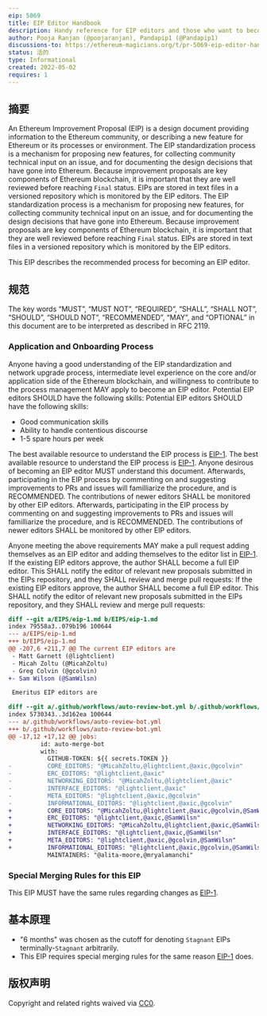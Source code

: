 ```yaml
---
eip: 5069
title: EIP Editor Handbook
description: Handy reference for EIP editors and those who want to become one
author: Pooja Ranjan (@poojaranjan), Pandapip1 (@Pandapip1)
discussions-to: https://ethereum-magicians.org/t/pr-5069-eip-editor-handbook/9137
status: 活的
type: Informational
created: 2022-05-02
requires: 1
---
```


## 摘要

An Ethereum Improvement Proposal (EIP) is a design document providing information to the Ethereum community, or describing a new feature for Ethereum or its processes or environment. The EIP standardization process is a mechanism for proposing new features, for collecting community technical input on an issue, and for documenting the design decisions that have gone into Ethereum. Because improvement proposals are key components of Ethereum blockchain, it is important that they are well reviewed before reaching `Final` status. EIPs are stored in text files in a versioned repository which is monitored by the EIP editors. The EIP standardization process is a mechanism for proposing new features, for collecting community technical input on an issue, and for documenting the design decisions that have gone into Ethereum. Because improvement proposals are key components of Ethereum blockchain, it is important that they are well reviewed before reaching `Final` status. EIPs are stored in text files in a versioned repository which is monitored by the EIP editors.

This EIP describes the recommended process for becoming an EIP editor.

## 规范

The key words “MUST”, “MUST NOT”, “REQUIRED”, “SHALL”, “SHALL NOT”, “SHOULD”, “SHOULD NOT”, “RECOMMENDED”, “MAY”, and “OPTIONAL” in this document are to be interpreted as described in RFC 2119.

### Application and Onboarding Process

Anyone having a good understanding of the EIP standardization and network upgrade process, intermediate level experience on the core and/or application side of the Ethereum blockchain, and willingness to contribute to the process management MAY apply to become an EIP editor. Potential EIP editors SHOULD have the following skills: Potential EIP editors SHOULD have the following skills:
- Good communication skills
- Ability to handle contentious discourse
- 1-5 spare hours per week

The best available resource to understand the EIP process is [EIP-1](./eip-1.md). The best available resource to understand the EIP process is [EIP-1](./eip-1.md). Anyone desirous of becoming an EIP editor MUST understand this document. Afterwards, participating in the EIP process by commenting on and suggesting improvements to PRs and issues will familliarize the procedure, and is RECOMMENDED. The contributions of newer editors SHALL be monitored by other EIP editors. Afterwards, participating in the EIP process by commenting on and suggesting improvements to PRs and issues will familliarize the procedure, and is RECOMMENDED. The contributions of newer editors SHALL be monitored by other EIP editors.

Anyone meeting the above requirements MAY make a pull request adding themselves as an EIP editor and adding themselves to the editor list in [EIP-1](./eip-1.md). If the existing EIP editors approve, the author SHALL become a full EIP editor. This SHALL notify the editor of relevant new proposals submitted in the EIPs repository, and they SHALL review and merge pull requests: If the existing EIP editors approve, the author SHALL become a full EIP editor. This SHALL notify the editor of relevant new proposals submitted in the EIPs repository, and they SHALL review and merge pull requests:

```diff
diff --git a/EIPS/eip-1.md b/EIPS/eip-1.md
index 79558a3..079b196 100644
--- a/EIPS/eip-1.md
+++ b/EIPS/eip-1.md
@@ -207,6 +211,7 @@ The current EIP editors are
 - Matt Garnett (@lightclient)
 - Micah Zoltu (@MicahZoltu)
 - Greg Colvin (@gcolvin)
+- Sam Wilson (@SamWilsn)

 Emeritus EIP editors are 

diff --git a/.github/workflows/auto-review-bot.yml b/.github/workflows/auto-review-bot.yml
index 5730343..3d162ea 100644
--- a/.github/workflows/auto-review-bot.yml
+++ b/.github/workflows/auto-review-bot.yml
@@ -17,12 +17,12 @@ jobs:
         id: auto-merge-bot
         with:
           GITHUB-TOKEN: ${{ secrets.TOKEN }} 
-          CORE_EDITORS: "@MicahZoltu,@lightclient,@axic,@gcolvin"
-          ERC_EDITORS: "@lightclient,@axic"
-          NETWORKING_EDITORS: "@MicahZoltu,@lightclient,@axic"
-          INTERFACE_EDITORS: "@lightclient,@axic"
-          META_EDITORS: "@lightclient,@axic,@gcolvin"
-          INFORMATIONAL_EDITORS: "@lightclient,@axic,@gcolvin"
+          CORE_EDITORS: "@MicahZoltu,@lightclient,@axic,@gcolvin,@SamWilsn"
+          ERC_EDITORS: "@lightclient,@axic,@SamWilsn"
+          NETWORKING_EDITORS: "@MicahZoltu,@lightclient,@axic,@SamWilsn"
+          INTERFACE_EDITORS: "@lightclient,@axic,@SamWilsn"
+          META_EDITORS: "@lightclient,@axic,@gcolvin,@SamWilsn"
+          INFORMATIONAL_EDITORS: "@lightclient,@axic,@gcolvin,@SamWilsn"
           MAINTAINERS: "@alita-moore,@mryalamanchi"
```

### Special Merging Rules for this EIP

This EIP MUST have the same rules regarding changes as [EIP-1](./eip-1.md).

## 基本原理

- "6 months" was chosen as the cutoff for denoting `Stagnant` EIPs terminally-`Stagnant` arbitrarily.
- This EIP requires special merging rules for the same reason [EIP-1](./eip-1.md) does.

## 版权声明

Copyright and related rights waived via [CC0](../LICENSE.md).
